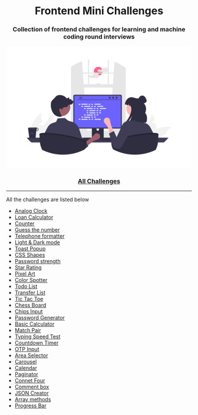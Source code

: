 <div align="center">
  <h1>Frontend Mini Challenges</h1>
  <h3>Collection of frontend challenges for learning and machine coding round interviews</h3>
  <a href="https://github.com/264pranjal/frontend_mini_challenges/"><img src="src/cover.png" alt="web programming" width="500px" /></a>
</div>

<div align="center">
  <h3><a href="https://github.com/264pranjal/frontend_mini_challenges/">All Challenges</a></h3>
</div>

---

All the challenges are listed below

- [Analog Clock](https://264pranjal.github.io/frontend_mini_challenges/src/mc/analog-clock/)
- [Loan Calculator](https://264pranjal.github.io/frontend_mini_challenges/src/mc/Mortgage_Loan_Calculator/)
- [Counter]()
- [Guess the number]()
- [Telephone formatter]()
- [Light & Dark mode]()
- [Toast Popup]()
- [CSS Shapes]()
- [Password strength]()
- [Star Rating]()
- [Pixel Art]()
- [Color Spotter]()
- [Todo List]()
- [Transfer List]()
- [Tic Tac Toe]()
- [Chess Board]()
- [Chips Input]()
- [Password Generator]()
- [Basic Calculator]()
- [Match Pair]()
- [Typing Speed Test]()
- [Countdown Timer]()
- [OTP Input]()
- [Area Selector]()
- [Carousel]()
- [Calendar]()
- [Paginator]()
- [Connet Four]()
- [Comment box]()
- [JSON Creator]()
- [Array methods]()
- [Progress Bar]()
